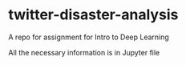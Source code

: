 # twitter-disaster-analysis
A repo for assignment for Intro to Deep Learning

All the necessary information is in Jupyter file

